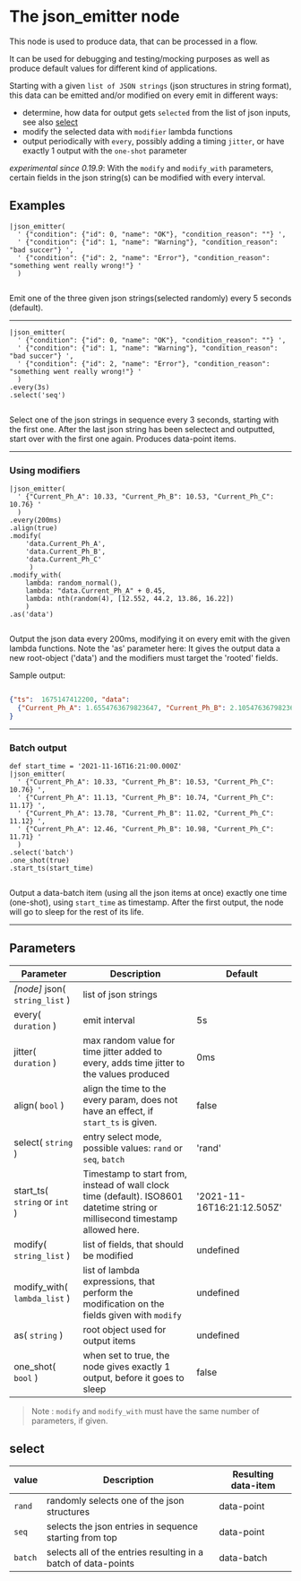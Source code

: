 The json_emitter node
=====================

This node is used to produce data, that can be processed in a flow.

It can be used for debugging and testing/mocking purposes as well as produce default values for different kind of applications.

Starting with a given `list of JSON strings` (json structures in string format), this data can be emitted and/or modified on every 
emit in different ways:

* determine, how data for output gets `selected` from the list of json inputs, see also [select](json_emitter.md#select)
* modify the selected data with `modifier` lambda functions
* output periodically with `every`, possibly adding a timing `jitter`, or have exactly 1 output with the `one-shot` parameter


_experimental since 0.19.9_:
    With the `modify` and `modify_with` parameters, certain fields in the json string(s) can be modified with every interval.


Examples
-------
```dfs  
|json_emitter(
  ' {"condition": {"id": 0, "name": "OK"}, "condition_reason": ""} ',
  ' {"condition": {"id": 1, "name": "Warning"}, "condition_reason": "bad succer"} ',
  ' {"condition": {"id": 2, "name": "Error"}, "condition_reason": "something went really wrong!"} '
  )
  
```
     
Emit one of the three given json strings(selected randomly) every 5 seconds (default).

-----------------------------------------------------------

```dfs  
|json_emitter(
  ' {"condition": {"id": 0, "name": "OK"}, "condition_reason": ""} ',
  ' {"condition": {"id": 1, "name": "Warning"}, "condition_reason": "bad succer"} ',
  ' {"condition": {"id": 2, "name": "Error"}, "condition_reason": "something went really wrong!"} ' 
  )
.every(3s)
.select('seq')
  
```

Select one of the json strings in sequence every 3 seconds, starting with the first one. After the last json string has been
selectect and outputted, start over with the first one again. Produces data-point items.

------------------------------------------

### Using modifiers

```dfs  
|json_emitter(
  ' {"Current_Ph_A": 10.33, "Current_Ph_B": 10.53, "Current_Ph_C": 10.76} ' 
  )
.every(200ms)
.align(true)
.modify(
    'data.Current_Ph_A',
    'data.Current_Ph_B', 
    'data.Current_Ph_C'
     )
.modify_with(
    lambda: random_normal(), 
    lambda: "data.Current_Ph_A" + 0.45, 
    lambda: nth(random(4), [12.552, 44.2, 13.86, 16.22])
    )
.as('data') 
  
```

Output the json data every 200ms, modifying it on every emit with the given lambda functions.
Note the 'as' parameter here: It gives the output data a new root-object ('data') and the modifiers must target the 'rooted' fields.

Sample output:

```json

{"ts":  1675147412200, "data":  
  {"Current_Ph_A": 1.6554763679823647, "Current_Ph_B": 2.105476367982365, "Current_Ph_C": 44.2}
}

```

------------------------------------------------------

### Batch output

```dfs  
def start_time = '2021-11-16T16:21:00.000Z'
|json_emitter(
  ' {"Current_Ph_A": 10.33, "Current_Ph_B": 10.53, "Current_Ph_C": 10.76} ',
  ' {"Current_Ph_A": 11.13, "Current_Ph_B": 10.74, "Current_Ph_C": 11.17} ',
  ' {"Current_Ph_A": 13.78, "Current_Ph_B": 11.02, "Current_Ph_C": 11.12} ',
  ' {"Current_Ph_A": 12.46, "Current_Ph_B": 10.98, "Current_Ph_C": 11.71} '
  )
.select('batch')
.one_shot(true)
.start_ts(start_time)
  
```
Output a data-batch item (using all the  json items at once) exactly one time (one-shot), using `start_time` as timestamp.
After the first output, the node will go to sleep for the rest of its life.


-----------------------------------------------


Parameters
----------

| Parameter                      | Description                                                                                                                   | Default                    |
|--------------------------------|-------------------------------------------------------------------------------------------------------------------------------|----------------------------|
| _[node]_ json( `string_list` ) | list of json strings                                                                                                          |                            |
| every( `duration` )            | emit interval                                                                                                                 | 5s                         |
| jitter( `duration` )           | max random value for time jitter added to every, adds time jitter to the values produced                                      | 0ms                        |
| align( `bool` )                | align the time to the every param, does not have an effect, if `start_ts` is given.                                           | false                      |
| select( `string` )             | entry select mode, possible values: `rand` or `seq`, `batch`                                                                  | 'rand'                     |
| start_ts( `string` or `int` )  | Timestamp to start from, instead of wall clock time (default). ISO8601 datetime string or millisecond timestamp allowed here. | '2021-11-16T16:21:12.505Z' |
| modify( `string_list` )        | list of fields, that should be modified                                                                                       | undefined                  |
| modify_with( `lambda_list` )   | list of lambda expressions, that perform the modification on the fields given with `modify`                                   | undefined                  |
| as( `string` )                 | root object used for output items                                                                                             | undefined                  |
| one_shot( `bool` )             | when set to true, the node gives exactly 1 output, before it goes to sleep                                                    | false                      |

> Note : `modify` and `modify_with` must have the same number of parameters, if given.

select
------


| value   | Description                                                    | Resulting data-item |
|---------|----------------------------------------------------------------|---------------------|
| `rand`  | randomly selects one of the json structures                    | data-point          |
| `seq`   | selects the json entries in sequence starting from top         | data-point          |
| `batch` | selects all of the entries resulting in a batch of data-points | data-batch          |
 